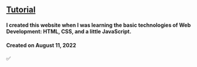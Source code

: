 ## [Tutorial](https://www.youtube.com/watch?v=t45tx-w9-b8&list=LL&index=4&t=91s)

#### I created this website when I was learning the basic technologies of Web Development: HTML, CSS, and a little JavaScript.

#### Created on August 11, 2022

✅
